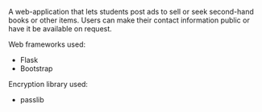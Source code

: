 A web-application that lets students post ads to sell or seek second-hand books or other items. Users can make their contact information public or have it be available on request.

Web frameworks used:
- Flask
- Bootstrap

Encryption library used:
- passlib
